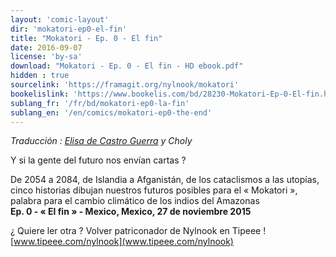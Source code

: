 ```yaml
---
layout: 'comic-layout'
dir: 'mokatori-ep0-el-fin'
title: "Mokatori - Ep. 0 - El fin"
date: 2016-09-07
license: 'by-sa'
download: "Mokatori - Ep. 0 - El fin - HD ebook.pdf"
hidden : true
sourcelink: 'https://framagit.org/nylnook/mokatori'
bookelislink: 'https://www.bookelis.com/bd/28230-Mokatori-Ep-0-El-fin.html'
sublang_fr: '/fr/bd/mokatori-ep0-la-fin'
sublang_en: '/en/comics/mokatori-ep0-the-end'
---
```


*Traducción : [Elisa de Castro Guerra](http://www.yemanjalisa.net/) y Choly*

Y si la gente del futuro nos envían cartas ?

De 2054 a 2084, de Islandia a Afganistán, de los cataclismos a las utopías, cinco historias dibujan nuestros futuros posibles para el «&nbsp;Mokatori&nbsp;», palabra para el cambio climático de los indios del Amazonas   
**Ep. 0 - « El fin » - Mexico, Mexico, 27 de noviembre 2015**

¿ Quiere ler otra ?
Volver patriconador de Nylnook en Tipeee !
[www.tipeee.com/nylnook](www.tipeee.com/nylnook)
